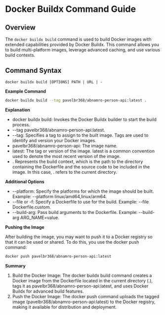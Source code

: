 # Docker Buildx Command Guide

## Overview

The `docker buildx build` command is used to build Docker images with extended capabilities provided by Docker Buildx. This command allows you to build multi-platform images, leverage advanced caching, and use various build contexts.

## Command Syntax

```
docker buildx build [OPTIONS] PATH | URL | -
```

**Example Command**
```bash
docker buildx build --tag pavelbr368/abnamro-person-api:latest .
```

**Explanation**

* docker buildx build: Invokes the Docker Buildx builder to start the build process. 
* --tag pavelbr368/abnamro-person-api:latest. 
* --tag: Specifies a tag to assign to the built image. Tags are used to identify and version your Docker images. 
* pavelbr368/abnamro-person-api: The image name. 
* latest: The tag or version of the image. latest is a common convention used to denote the most recent version of the image. 
* . Represents the build context, which is the path to the directory containing the Dockerfile and the source code to be included in the image. In this case, . refers to the current directory.

**Additional Options**
* --platform: Specify the platforms for which the image should be built. Example: --platform linux/amd64,linux/arm64.
* --file or -f: Specify a Dockerfile to use for the build. Example: --file Dockerfile.custom.
* --build-arg: Pass build arguments to the Dockerfile. Example: --build-arg ARG_NAME=value.

**Pushing the Image**

After building the image, you may want to push it to a Docker registry so that it can be used or shared. To do this, you use the docker push command:

```bash
docker push pavelbr368/abnamro-person-api:latest
```

**Summary**
1.	Build the Docker Image: The docker buildx build command creates a Docker image from the Dockerfile located in the current directory (.), tags it as pavelbr368/abnamro-person-api:latest, and uses Docker Buildx for advanced build features.
2.	Push the Docker Image: The docker push command uploads the tagged image (pavelbr368/abnamro-person-api:latest) to the Docker registry, making it available for distribution and deployment.
